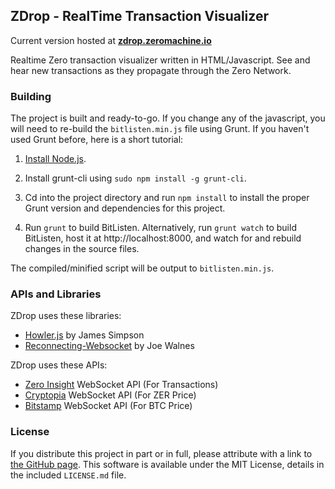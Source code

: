 ## ZDrop - RealTime Transaction Visualizer ##

Current version hosted at [**zdrop.zeromachine.io**](http://zdrop.zeromachine.io/)

Realtime Zero transaction visualizer written in HTML/Javascript. See and hear new transactions as they propagate through the Zero Network.

### Building ###

The project is built and ready-to-go. If you change any of the javascript, you will need to re-build the `bitlisten.min.js` file using Grunt. If you haven't used Grunt before, here is a short tutorial:

1. [Install Node.js](https://nodejs.org/download/).

2. Install grunt-cli using `sudo npm install -g grunt-cli`.

2. Cd into the project directory and run `npm install` to install the proper Grunt version and dependencies for this project.

3. Run `grunt` to build BitListen. Alternatively, run `grunt watch` to build BitListen, host it at http://localhost:8000, and watch for and rebuild changes in the source files.

The compiled/minified script will be output to `bitlisten.min.js`.

### APIs and Libraries ###

ZDrop uses these libraries:

* [Howler.js](http://goldfirestudios.com/blog/104/howler.js-Modern-Web-Audio-Javascript-Library) by James Simpson
* [Reconnecting-Websocket](https://github.com/joewalnes/reconnecting-websocket) by Joe Walnes

ZDrop uses these APIs:

* [Zero Insight](https://insight.zerocurrency.io/insight/) WebSocket API (For Transactions)
* [Cryptopia](https://support.cryptopia.co.nz/csm?id=kb_article&sys_id=40e9c310dbf9130084ed147a3a9619eb) WebSocket API (For ZER Price)
* [Bitstamp](https://www.bitstamp.net/api/) WebSocket API (For BTC Price)

### License ###

If you distribute this project in part or in full, please attribute with a link to [the GitHub page](https://github.com/MaxLaumeister/bitlisten). This software is available under the MIT License, details in the included `LICENSE.md` file.

